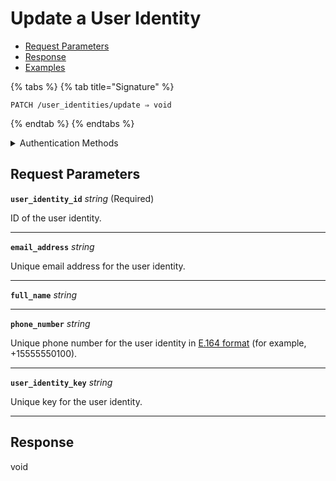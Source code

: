 # Update a User Identity

- [Request Parameters](./#request-parameters)
- [Response](./#response)
- [Examples](./#examples)



{% tabs %}
{% tab title="Signature" %}
```
PATCH /user_identities/update ⇒ void
```
{% endtab %}
{% endtabs %}

<details>

<summary>Authentication Methods</summary>

- API key
- Personal access token
  <br>Must also include the `seam-workspace` header in the request.

To learn more, see [Authentication](https://docs.seam.co/latest/api/authentication).
</details>

## Request Parameters

**`user_identity_id`** *string* (Required)

ID of the user identity.

---

**`email_address`** *string*

Unique email address for the user identity.

---

**`full_name`** *string*

---

**`phone_number`** *string*

Unique phone number for the user identity in [E.164 format](https://www.itu.int/rec/T-REC-E.164/en) (for example, +15555550100).

---

**`user_identity_key`** *string*

Unique key for the user identity.

---


## Response

void
